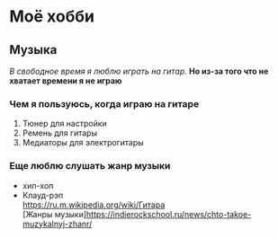 # Моё хобби
## Музыка ##
_В свободное время я люблю играть на гитар._
__Но из-за того что не хватает времени я не играю__
### Чем я пользуюсь, когда играю на гитаре
1. Тюнер для настройки
2. Ремень для гитары
3. Медиаторы для электрогитары
 ### Еще люблю слушать жанр музыки
 * хип-хоп
 * Клауд-рэп   
 <https://ru.m.wikipedia.org/wiki/Гитара>    
 [Жанры музыки]<https://indierockschool.ru/news/chto-takoe-muzykalnyj-zhanr/>